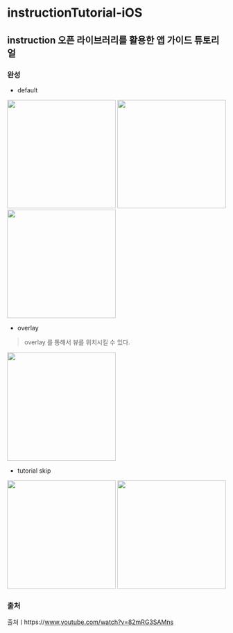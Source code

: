 # instructionTutorial-iOS
instruction 오픈 라이브러리를 활용한 앱 가이드 튜토리얼
- 

### 완성
- default
<p>
<img src="https://user-images.githubusercontent.com/69136340/110458327-fda66d80-810e-11eb-8778-d9db90b7168a.png" width="250">
<img src="https://user-images.githubusercontent.com/69136340/110458331-fe3f0400-810e-11eb-8058-d8fc434ab44b.png" width="250">
<img src="https://user-images.githubusercontent.com/69136340/110458338-0008c780-810f-11eb-86d2-f33c21a355c6.png" width="250">
</p>

- overlay
> overlay 를 통해서 뷰를 위치시킬 수 있다.

<img src="https://user-images.githubusercontent.com/69136340/110458345-01d28b00-810f-11eb-93cb-2a6aa49be53a.png" width="250">

- tutorial skip
<img src="" width="250">
<img src="" width="250">

### 출처
출처ㅣhttps://www.youtube.com/watch?v=82mRG3SAMns

